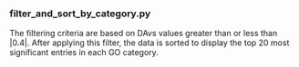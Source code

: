
### filter_and_sort_by_category.py
The filtering criteria are based on DAvs values greater than or less than |0.4|. After applying this filter, the data is sorted to display the top 20 most significant entries in each GO category.

